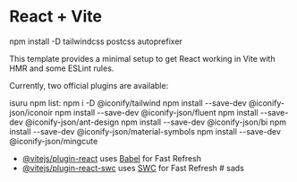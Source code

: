 # React + Vite

npm install -D tailwindcss postcss autoprefixer

This template provides a minimal setup to get React working in Vite with HMR and some ESLint rules.

Currently, two official plugins are available:

isuru npm list:
npm i -D @iconify/tailwind
npm install --save-dev @iconify-json/iconoir
npm install --save-dev @iconify-json/fluent
npm install --save-dev @iconify-json/ant-design
npm install --save-dev @iconify-json/bi
npm install --save-dev @iconify-json/material-symbols
npm install --save-dev @iconify-json/mingcute

- [@vitejs/plugin-react](https://github.com/vitejs/vite-plugin-react/blob/main/packages/plugin-react/README.md) uses [Babel](https://babeljs.io/) for Fast Refresh
- [@vitejs/plugin-react-swc](https://github.com/vitejs/vite-plugin-react-swc) uses [SWC](https://swc.rs/) for Fast Refresh
  #   s a d s 
   
   

